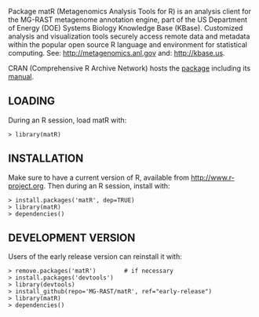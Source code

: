 Package matR (Metagenomics Analysis Tools for R) is an analysis client for the 
MG-RAST metagenome annotation engine, part of the US Department of Energy (DOE)
Systems Biology Knowledge Base (KBase).  Customized analysis and visualization
tools securely access remote data and metadata within the popular open source R 
language and environment for statistical computing.  See: http://metagenomics.anl.gov
and: http://kbase.us.

CRAN (Comprehensive R Archive Network) hosts 
the [package](http://cran.r-project.org/web/packages/matR/index.html)
including 
its [manual](http://cran.r-project.org/web/packages/matR/matR.pdf).

LOADING
-------
During an R session, load matR with:

	> library(matR)

INSTALLATION
------------
Make sure to have a current version of R, available from http://www.r-project.org.
Then during an R session, install with:

	> install.packages('matR', dep=TRUE)
	> library(matR)
	> dependencies()

DEVELOPMENT VERSION
-------------
Users of the early release version can reinstall it with:

	> remove.packages('matR')        # if necessary
	> install.packages('devtools')
	> library(devtools)
	> install_github(repo='MG-RAST/matR', ref="early-release")
	> library(matR)
	> dependencies()
